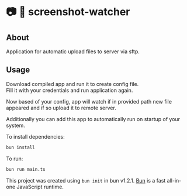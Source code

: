 # 📷 👀 screenshot-watcher

## About

Application for automatic upload files to server via sftp.

## Usage

Download compiled app and run it to create config file. <br>
Fill it with your credentials and run application again. <br>

Now based of your config, app will watch if in provided path new file appeared and if so upload it to remote server.

Additionally you can add this app to automatically run on startup of your system.

To install dependencies:

```bash
bun install
```

To run:

```bash
bun run main.ts
```

This project was created using `bun init` in bun v1.2.1. [Bun](https://bun.sh) is a fast all-in-one JavaScript runtime.
